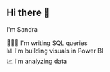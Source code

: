 ## Hi there 👋

I'm Sandra 
<!--
**sandrakwiat/sandrakwiat** is a ✨ _special_ ✨ repository because its `README.md` (this file) appears on your GitHub profile.

Here are some ideas to get you started:

- 🔭 I’m currently working on ...
- 🌱 I’m currently learning ...
- 👯 I’m looking to collaborate on ...
- 🤔 I’m looking for help with ...
- 💬 Ask me about ...
- 📫 How to reach me: ...
- 😄 Pronouns: ...
- ⚡ Fun fact: ...
-->
👩🏻‍💻 I'm writing SQL queries</br>
📊 I'm building visuals in Power BI</br>
📈 I'm analyzing data</br>
